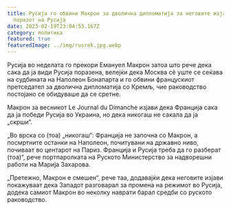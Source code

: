 ```yaml
---
title: Русија го обвини Макрон за дволична дипломатија за неговите изјави за
  поразот на Русија
date: 2023-02-19T23:04:53.167Z
category: политика
featured: true
featuredImage: ../img/rusrek.jpg.webp
---
```


Русија во неделата го прекори Емануел Макрон затоа што рече дека сака да ја види Русија поразена, велејќи дека Москва сè уште се сеќава на судбината на Наполеон Бонапарта и го обвини францускиот претседател за дволична дипломатија со Кремљ, чие раководство постојано се обидуваше да се сретне.

Макрон за весникот Le Journal du Dimanche изјави дека Франција сака да ја победи Русија во Украина, но дека никогаш не сакала да ја „скрши“.

„Во врска со (тоа) „никогаш“: Франција не започна со Макрон, а посмртните останки на Наполеон, почитувани на државно ниво, почиваат во центарот на Париз. Франција и Русија треба да го разберат (тоа)“, рече портпаролката на Руското Министерство за надворешни работи на Марија Захарова.

„Претежно, Макрон е смешен“, рече таа, додавајќи дека неговите изјави покажуваат дека Западот разговарал за промена на режимот во Русија, додека самиот Макрон во неколку наврати барал средби со руското раководство.
